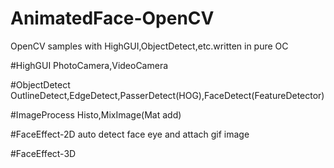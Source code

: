 # AnimatedFace-OpenCV
OpenCV samples with HighGUI,ObjectDetect,etc.written in pure OC

#HighGUI
PhotoCamera,VideoCamera

#ObjectDetect
OutlineDetect,EdgeDetect,PasserDetect(HOG),FaceDetect(FeatureDetector)

#ImageProcess
Histo,MixImage(Mat add)

#FaceEffect-2D
auto detect face eye and attach gif image

#FaceEffect-3D
